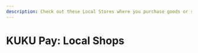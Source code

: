 ```yaml
---
description: Check out these Local Stores where you purchase goods or services with KUKU
---
```


# KUKU Pay: Local Shops

